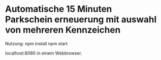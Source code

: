 # Automatische 15 Minuten Parkschein erneuerung mit auswahl von mehreren Kennzeichen

Nutzung:
npm install
npm start

localhost:8080 in einem Webbrowser.
